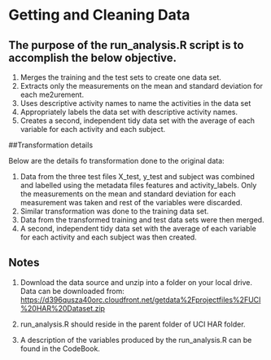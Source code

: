 # Getting and Cleaning Data

## The purpose of the run_analysis.R script is to accomplish the below objective.

1. Merges the training and the test sets to create one data set.
2. Extracts only the measurements on the mean and standard deviation for each me2urement.
3. Uses descriptive activity names to name the activities in the data set
4. Appropriately labels the data set with descriptive activity names.
5. Creates a second, independent tidy data set with the average of each variable for each activity and each subject.

##Transformation details

Below are the details fo transformation done to the original data:

1. Data from the three test files X_test, y_test and subject was combined and labelled using the metadata files features and activity_labels. Only the measurements on the mean and standard deviation for each measurement was 
taken and rest of the variables were discarded.
2. Similar transformation was done to the training data set.
3. Data from the transformed training and test data sets were then merged.
4. A second, independent tidy data set with the average of each variable for each activity and each subject was then created.

## Notes

1. Download the data source and unzip into a folder on your local drive. 
Data can be downloaded from:
https://d396qusza40orc.cloudfront.net/getdata%2Fprojectfiles%2FUCI%20HAR%20Dataset.zip 

2. run_analysis.R should reside in the parent folder of UCI HAR folder.

3. A description of the variables produced by the run_analysis.R can be found in
 the CodeBook.
